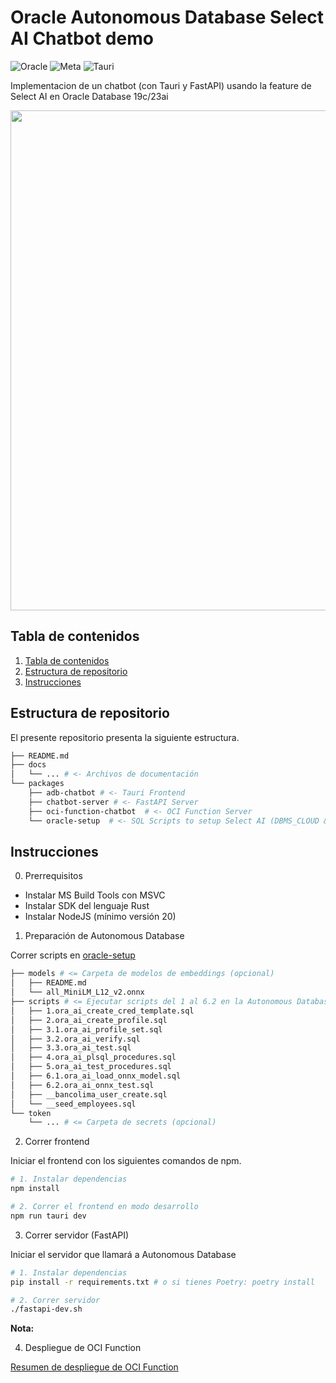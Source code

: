 # Oracle Autonomous Database Select AI Chatbot demo

![Oracle](https://img.shields.io/badge/Oracle-F80000?style=for-the-badge&logo=oracle&logoColor=white)
![Meta](https://img.shields.io/badge/Meta-%230467DF.svg?style=for-the-badge&logo=Meta&logoColor=white)
![Tauri](https://img.shields.io/badge/tauri-%2324C8DB.svg?style=for-the-badge&logo=tauri&logoColor=%23FFFFFF)

Implementacion de un chatbot (con Tauri y FastAPI) usando la feature de Select AI en Oracle Database 19c/23ai

<p align="middle">
    <img src="./docs/preview_gif.gif" width="800px" />
<p>

## Tabla de contenidos

1. [Tabla de contenidos](#tabla-de-contenidos)
2. [Estructura de repositorio](#estructura-de-repositorio)
3. [Instrucciones](#instrucciones)

## Estructura de repositorio

El presente repositorio presenta la siguiente estructura.

```sh
├── README.md
├── docs
│   └── ... # <- Archivos de documentación
└── packages
    ├── adb-chatbot # <- Tauri Frontend
    ├── chatbot-server # <- FastAPI Server
    ├── oci-function-chatbot  # <- OCI Function Server
    └── oracle-setup  # <- SQL Scripts to setup Select AI (DBMS_CLOUD & DBMS_CLOUD_AI)
```

## Instrucciones

0. Prerrequisitos

- Instalar MS Build Tools con MSVC
- Instalar SDK del lenguaje Rust
- Instalar NodeJS (mínimo versión 20)

1. Preparación de Autonomous Database

Correr scripts en [oracle-setup](./packages/oracle-setup)

```sh
├── models # <= Carpeta de modelos de embeddings (opcional)
│   ├── README.md
│   └── all_MiniLM_L12_v2.onnx
├── scripts # <= Ejecutar scripts del 1 al 6.2 en la Autonomous Database (scripts de DCL y seed son opcionales)
│   ├── 1.ora_ai_create_cred_template.sql
│   ├── 2.ora_ai_create_profile.sql
│   ├── 3.1.ora_ai_profile_set.sql
│   ├── 3.2.ora_ai_verify.sql
│   ├── 3.3.ora_ai_test.sql
│   ├── 4.ora_ai_plsql_procedures.sql
│   ├── 5.ora_ai_test_procedures.sql
│   ├── 6.1.ora_ai_load_onnx_model.sql
│   ├── 6.2.ora_ai_onnx_test.sql
│   ├── __bancolima_user_create.sql
│   └── __seed_employees.sql
└── token
    └── ... # <= Carpeta de secrets (opcional)
```

2. Correr frontend

Iniciar el frontend con los siguientes comandos de npm.

```sh
# 1. Instalar dependencias
npm install

# 2. Correr el frontend en modo desarrollo
npm run tauri dev
```

3. Correr servidor (FastAPI)

Iniciar el servidor que llamará a Autonomous Database

```sh
# 1. Instalar dependencias
pip install -r requirements.txt # o si tienes Poetry: poetry install

# 2. Correr servidor
./fastapi-dev.sh
```

**Nota:**

4. Despliegue de OCI Function

[Resumen de despliegue de OCI Function](./packages/oci-function-chatbot/README.md)
